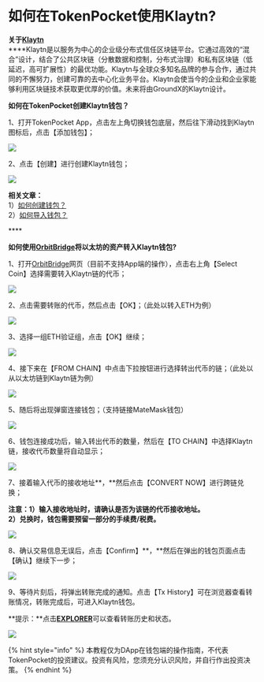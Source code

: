 # 如何在TokenPocket使用Klaytn?

**关于**[**Klaytn**](https://www.klaytn.com/)  
****Klaytn是以服务为中心的企业级分布式信任区块链平台。它通过高效的“混合”设计，结合了公共区块链（分散数据和控制，分布式治理）和私有区块链（低延迟，高可扩展性）的最优功能。Klaytn与全球众多知名品牌的参与合作，通过共同的不懈努力，创建可靠的去中心化业务平台。Klaytn会使当今的企业和企业家能够利用区块链技术获取更优厚的价值。未来将由GroundX的Klaytn设计。

**如何在TokenPocket创建Klaytn钱包？**

1、打开TokenPocket App，点击左上角切换钱包底层，然后往下滑动找到Klaytn图标后，点击【添加钱包】；

![](../.gitbook/assets/chuang-jian-qian-bao-1.jpg)

2、点击【创建】进行创建Klaytn钱包；

![](../.gitbook/assets/chuang-jian-qian-bao-2.jpg)

**相关文章：**  
1）[如何创建钱包？](https://tphelp.gitbook.io/cn/wallet-management/create-wallet)  
2）[如何导入钱包？](https://tphelp.gitbook.io/cn/wallet-management/import-wallet)

\*\*\*\*

**如何使用**[**OrbitBridge**](https://bridge.orbitchain.io/)**将以太坊的资产转入Klaytn钱包?**

1、打开[OrbitBridge](https://bridge.orbitchain.io/)网页（目前不支持App端的操作），点击右上角【Select Coin】选择需要转入Klaytn链的代币；

![](../.gitbook/assets/o1.png)

2、点击需要转账的代币，然后点击【OK】；（此处以转入ETH为例）

![](../.gitbook/assets/cha-ru-2.png)

3、选择一组ETH验证组，点击【OK】继续；

![](../.gitbook/assets/cha-ru-3.jpg)

4、接下来在【FROM CHAIN】中点击下拉按钮进行选择转出代币的链；（此处以从以太坊链到Klaytn链为例）

![](../.gitbook/assets/o2.png)

5、随后将出现弹窗连接钱包；（支持链接MateMask钱包）

![](../.gitbook/assets/lian-jie-qian-bao-.png)

6、钱包连接成功后，输入转出代币的数量，然后在【TO CHAIN】中选择Klaytn链，接收代币数量将自动显示；

![](../.gitbook/assets/o3.png)

7、接着输入代币的接收地址**，**然后点击【CONVERT NOW】进行跨链兑换；

**注意：1）输入接收地址时，请确认是否为该链的代币接收地址。  
2）兑换时，钱包需要预留一部分的手续费/税费。**

![](../.gitbook/assets/o4.png)

8、确认交易信息无误后，点击【Confirm】**，**然后在弹出的钱包页面点击【确认】继续下一步；

![](../.gitbook/assets/o5.png)

9、等待片刻后，将弹出转账完成的通知。点击【Tx History】可在浏览器查看转账情况，转账完成后，可进入Klaytn钱包。

**提示：**点击[**EXPLORER**](https://bridge.orbitchain.io/history)可以查看转账历史和状态。

![](../.gitbook/assets/o7.png)

{% hint style="info" %}
本教程仅为DApp在钱包端的操作指南，不代表TokenPocket的投资建议。投资有风险，您须充分认识风险，并自行作出投资决策。
{% endhint %}

